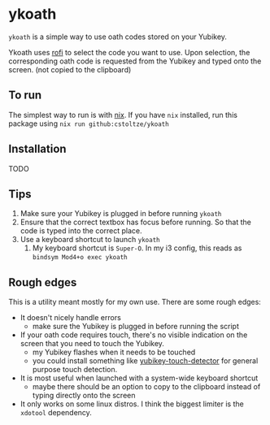 # ykoath

`ykoath` is a simple way to use oath codes stored on your Yubikey.

Ykoath uses [rofi](https://github.com/davatorium/rofi) to select the code you want to use. Upon selection, the corresponding oath code is requested from the Yubikey and typed onto the screen. (not copied to the clipboard)

## To run

The simplest way to run is with [nix](https://nixos.org/download.html). If you have `nix` installed, run this package using `nix run github:cstoltze/ykoath`

## Installation

TODO

## Tips

1. Make sure your Yubikey is plugged in before running `ykoath`
2. Ensure that the correct textbox has focus before running. So that the code is typed into the correct place.
3. Use a keyboard shortcut to launch `ykoath`
    1. My keyboard shortcut is `Super-O`. In my i3 config, this reads as `bindsym Mod4+o exec ykoath` 

## Rough edges

This is a utility meant mostly for my own use. There are some rough edges:

- It doesn't nicely handle errors
    - make sure the Yubikey is plugged in before running the script
- If your oath code requires touch, there's no visible indication on the screen that you need to touch the Yubikey.
    - my Yubikey flashes when it needs to be touched
    - you could install something like [yubikey-touch-detector](https://github.com/maximbaz/yubikey-touch-detector) for general purpose touch detection.
- It is most useful when launched with a system-wide keyboard shortcut
    - maybe there should be an option to copy to the clipboard instead of typing directly onto the screen
- It only works on some linux distros. I think the biggest limiter is the `xdotool` dependency.
